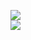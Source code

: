 [![](https://img.shields.io/badge/Made%20With-Github%20Spray-lightgrey.svg?style=for-the-badge&logo=github)](https://github.com/Annihil/github-spray#4768)  
[![](https://i.imgur.com/2DrTn0Z.gif)](https://github.com/Annihil/github-spray)